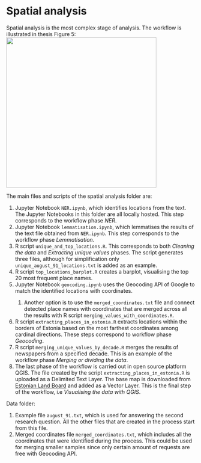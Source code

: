 # Spatial analysis

Spatial analysis is the most complex stage of analysis. The workflow is illustrated in thesis Figure 5:
<img src="https://github.com/user-attachments/assets/7c15b14c-a21f-41a8-8a5d-7c5aa8714f9f" width="400">

The main files and scripts of the spatial analysis folder are:
<ol>
  <li>Jupyter Notebook <code>NER.ipynb</code>, which identifies locations from the text. The Jupyter Notebooks in this folder are all locally hosted. This step corresponds to the workflow phase <i>NER</i>.</li>
  <li>Jupyter Notebook <code>lemmatisation.ipynb</code>, which lemmatises the results of the text file obtained from <code>NER.ipynb</code>. This step corresponds to the workflow phase <i>Lemmatisation</i>.</li>
  <li>R script <code>unique_and_top_locations.R</code>. This corresponds to both <i>Cleaning the data</i> and <i>Extracting unique values</i> phases. The script generates three files, although for simplification only <code>unique_august_91_locations.txt</code> is added as an example.</li>
  <li>R script <code>top_locations_barplot.R</code> creates a barplot, visualising the top 20 most frequent place names.</li>
  <li>Jupyter Notebook <code>geocoding.ipynb</code> uses the Geocoding API of Google to match the identified locations with coordinates.</li>
  <ol>
  <li>Another option is to use the <code>merged_coordinates.txt</code> file and connect detected place names with coordinates that are merged across all the results with R script <code>merging_values_with_coordinates.R</code>.</li>
  </ol>
  <li>R script <code>extracting_places_in_estonia.R</code> extracts locations within the borders of Estonia based on the most farthest coordinates among cardinal directions. These steps correspond to workflow phase <i>Geocoding</i>.</li>
  <li>R script <code>merging_unique_values_by_decade.R</code> merges the results of newspapers from a specified decade. This is an example of the workflow phase <i>Merging or dividing the data</i>.</li>
  <li>The last phase of the workflow is carried out in open source platform QGIS. The file created by the script <code>extracting_places_in_estonia.R</code> is uploaded as a Delimited Text Layer. The base map is downloaded from <a href="https://geoportaal.maaamet.ee/eng/spatial-data/administrative-and-settlement-division-p312.html">Estonian Land Board</a> and added as a Vector Layer. This is the final step of the workflow, i.e <i>Visualising the data with QGIS</i>.</li>
</ol>

Data folder:
<ol>
  <li>Example file <code>august_91.txt</code>, which is used for answering the second research question. All the other files that are created in the process start from this file.</li>
  <li>Merged coordinates file <code>merged_coordinates.txt</code>, which includes all the coordinates that were identified during the process. This could be used for merging smaller samples since only certain amount of requests are free with Geocoding API.</li>
</ol>
